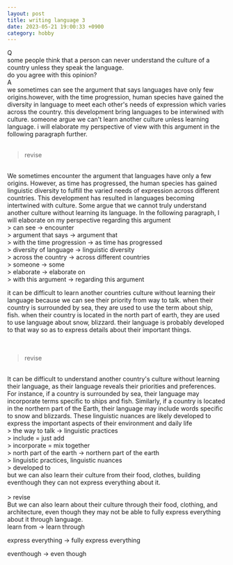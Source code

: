 ```yaml
---
layout: post
title: writing language 3
date: 2023-05-21 19:00:33 +0900
category: hobby
---
```

Q
<br/>
some people think that a person can never understand the culture of a country unless they speak the language.
<br/>
do you agree with this opinion?
<br/>
A
<br/>
we sometimes can see the argument that says languages have only few origins.however, with the time progression, human species have gained the diversity in language to meet each other's needs of expression which varies across the country. this development bring languages to be interwined with culture. someone argue we can't learn another culture unless learning language. i will elaborate my perspective of view with this argument in the following paragraph further.
<br/>
<br/>
> revise

<br/>
We sometimes encounter the argument that languages have only a few origins. However, as time has progressed, the human species has gained linguistic diversity to fulfill the varied needs of expression across different countries. This development has resulted in languages becoming intertwined with culture. Some argue that we cannot truly understand another culture without learning its language. In the following paragraph, I will elaborate on my perspective regarding this argument
<br/>
> can see -> encounter
<br/>
> argument that says -> argument that
<br/>
> with the time progression -> as time has progressed
<br/>
> diversity of language -> linguistic diversity
<br/>
> across the country -> across different countries
<br/>
> someone -> some
<br/>
> elaborate -> elaborate on
<br/>
> with this argument -> regarding this argument
<br/>

it can be difficult to learn another countries culture without learning their language because we can see their priority from way to talk. when their country is surrounded by sea, they are used to use the term about ship, fish. when their country is located in the north part of earth, they are used to use language about snow, blizzard. their language is probably developed to that way so as to express details about their important things.  
<br/>
<br/>
> revise

<br/>
It can be difficult to understand another country's culture without learning their language, as their language reveals their priorities and preferences. For instance, if a country is surrounded by sea, their language may incorporate terms specific to ships and fish. Similarly, if a country is located in the northern part of the Earth, their language may include words specific to snow and blizzards. These linguistic nuances are likely developed to express the important aspects of their environment and daily life
<br/>
> the way to talk -> linguistic practices
<br/>
> include = just add
<br/>
> incorporate = mix together
<br/>
> north part of the earth -> northern part of the earth
<br/>
> linguistic practices, linguistic nuances
<br/>
> developed to

<br/>
but we can also learn their culture from their food, clothes, building eventhough they can not express everything about it.
<br/>
<br/>
> revise

<br/>
But we can also learn about their culture through their food, clothing, and architecture, even though they may not be able to fully express everything about it through language.
<br/>
learn from -> learn through
<br/>

express everything -> fully express everything
<br/>

eventhough -> even though
<br/>
<br/>